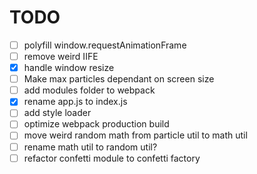 # TODO
- [ ] polyfill window.requestAnimationFrame
- [ ] remove weird IIFE
- [x] handle window resize
- [ ] Make max particles dependant on screen size
- [ ] add modules folder to webpack
- [x] rename app.js to index.js
- [ ] add style loader
- [ ] optimize webpack production build
- [ ] move weird random math from particle util to math util
- [ ] rename math util to random util?
- [ ] refactor confetti module to confetti factory
